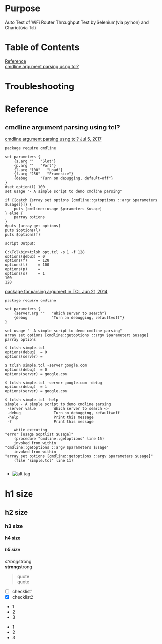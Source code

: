 # Purpose
Auto Test of WiFi Router Throughput Test by Selenium(via python) and Chariot(via Tcl)

# Table of Contents  

[Reference](#reference)  
[cmdline argument parsing using tcl?](#cmdline-argument-parsing-using-tcl)  

# Troubleshooting


# Reference
## cmdline argument parsing using tcl?  
[cmdline argument parsing using tcl? Jul 5, 2017](https://stackoverflow.com/questions/44917037/cmdline-argument-parsing-using-tcl)  

```
package require cmdline

set parameters {
    {s.arg ""   "Slot"}
    {p.arg ""   "Port"}
    {l.arg "100"   "Load"}
    {f.arg "256"   "Framesize"}
    {debug      "Turn on debugging, default=off"}
}
#set option(l) 100
set usage "- A simple script to demo cmdline parsing"

if {[catch {array set options [cmdline::getoptions ::argv $parameters $usage]}]} {
    puts [cmdline::usage $parameters $usage]
} else {
    parray options
}
#puts [array get options]
puts $options(l)
puts $options(f)
```
```
script Output:

C:\Tcl\bin>tclsh opt.tcl -s 1 -f 128
options(debug) = 0
options(f)     = 128
options(l)     = 100
options(p)     =
options(s)     = 1
100
128
```
[package for parsing argument in TCL Jun 21, 2014](https://stackoverflow.com/questions/24341141/package-for-parsing-argument-in-tcl)  
```
package require cmdline

set parameters {
    {server.arg ""   "Which server to search"}
    {debug           "Turn on debugging, default=off"}
}

set usage "- A simple script to demo cmdline parsing"
array set options [cmdline::getoptions ::argv $parameters $usage]
parray options
```
```
$ tclsh simple.tcl 
options(debug)  = 0
options(server) = 

$ tclsh simple.tcl -server google.com
options(debug)  = 0
options(server) = google.com

$ tclsh simple.tcl -server google.com -debug
options(debug)  = 1
options(server) = google.com

$ tclsh simple.tcl -help
simple - A simple script to demo cmdline parsing
 -server value        Which server to search <>
 -debug               Turn on debugging, default=off
 -help                Print this message
 -?                   Print this message

    while executing
"error [usage $optlist $usage]"
    (procedure "cmdline::getoptions" line 15)
    invoked from within
"cmdline::getoptions ::argv $parameters $usage"
    invoked from within
"array set options [cmdline::getoptions ::argv $parameters $usage]"
    (file "simple.tcl" line 11)
```


```

```
* []()
![alt tag]()

# h1 size

## h2 size

### h3 size

#### h4 size

##### h5 size

*strong*strong  
**strong**strong  

> quote  
> quote

- [ ] checklist1
- [x] checklist2

* 1
* 2
* 3

- 1
- 2
- 3

